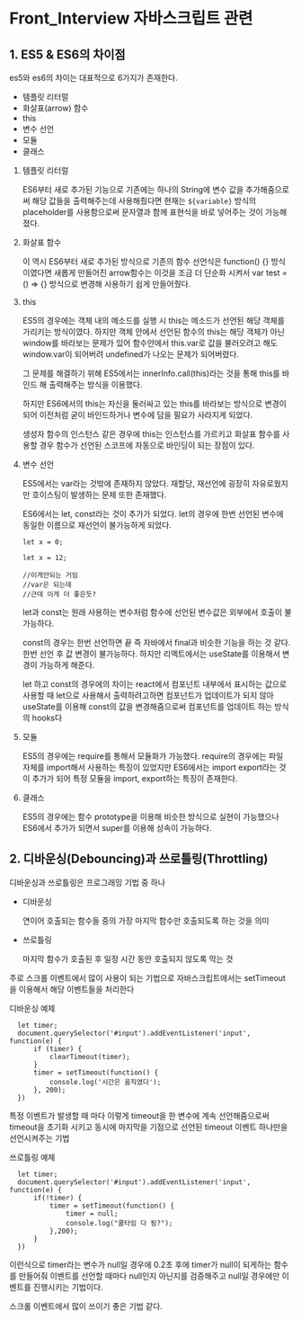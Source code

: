# Front_Interview 자바스크립트 관련

## 1. ES5 & ES6의 차이점

es5와 es6의 차이는 대표적으로 6가지가 존재한다.

- 템플릿 리터럴
- 화살표(arrow) 함수
- this
- 변수 선언
- 모듈
- 클래스

1.  템플릿 리터럴

    ES6부터 새로 추가된 기능으로 기존에는 하나의 String에 변수 값을 추가해줌으로써 해당 값들을 출력해주는데 사용해줬다면 현재는 `${variable}` 방식의 placeholder를 사용함으로써 문자열과 함께 표현식을 바로 넣어주는 것이 가능해졌다.

2.  화살표 함수

    이 역시 ES6부터 새로 추가된 방식으로 기존의 함수 선언식은 function() {} 방식이였다면 새롭게 만들어진 arrow함수는 이것을 조금 더 단순화 시켜서 var test = () => {} 방식으로 변경해 사용하기 쉽게 만들어줬다.

3.  this

    ES5의 경우에는 객체 내의 메소드를 실행 시 this는 메소드가 선언된 해당 객체를 가리키는 방식이였다. 하지만 객체 안에서 선언된 함수의 this는 해당 객체가 아닌 window를 바라보는 문제가 있어 함수안에서 this.var로 값을 불러오려고 해도 window.var이 되어버려 undefined가 나오는 문제가 되어버렸다.

    그 문제를 해결하기 위해 ES5에서는 innerInfo.call(this)라는 것을 통해 this를 바인드 해 출력해주는 방식을 이용했다.

    하지만 ES6에서의 this는 자신을 둘러싸고 있는 this를 바라보는 방식으로 변경이 되어 이전처럼 굳이 바인드하거나 변수에 담을 필요가 사라지게 되었다.

    생성자 함수의 인스턴스 같은 경우에 this는 인스턴스를 가르키고 화살표 함수를 사용할 경우 함수가 선언된 스코프에 자동으로 바인딩이 되는 장점이 있다.

4.  변수 선언

    ES5에서는 var라는 것밖에 존재하지 않았다. 재할당, 재선언에 굉장히 자유로웠지만 호이스팅이 발생하는 문제 또한 존재했다.

    ES6에서는 let, const라는 것이 추가가 되었다. let의 경우에 한번 선언된 변수에 동일한 이름으로 재선언이 불가능하게 되었다.

    ```
    let x = 0;

    let x = 12;

    //이게안되는 거임
    //var은 되는데
    //근데 이게 더 좋은듯?
    ```

    let과 const는 원래 사용하는 변수처럼 함수에 선언된 변수값은 외부에서 호출이 불가능하다.

    const의 경우는 한번 선언하면 끝 즉 자바에서 final과 비슷한 기능을 하는 것 같다. 한번 선언 후 값 변경이 불가능하다. 하지만 리액트에서는 useState를 이용해서 변경이 가능하게 해준다.

    let 하고 const의 경우에의 차이는 react에서 컴포넌트 내부에서 표시하는 값으로 사용할 때 let으로 사용해서 출력하려고하면 컴포넌트가 업데이트가 되지 않아 useState를 이용해 const의 값을 변경해줌으로써 컴포넌트를 업데이트 하는 방식의 hooks다

5.  모듈

    ES5의 경우에는 require를 통해서 모듈화가 가능했다. require의 경우에는 파일 자체를 import해서 사용하는 특징이 있었지만 ES6에서는 import export라는 것이 추가가 되어 특정 모듈을 import, export하는 특징이 존재한다.

6.  클래스

    ES5의 경우에는 함수 prototype을 이용해 비슷한 방식으로 실현이 가능했으나 ES6에서 추가가 되면서 super를 이용해 상속이 가능하다.

## 2. 디바운싱(Debouncing)과 쓰로틀링(Throttling)

디바운싱과 쓰로틀링은 프로그래밍 기법 중 하나

- 디바운싱

  연이어 호출되는 함수들 중의 가장 마지막 함수만 호출되도록 하는 것을 의미

- 쓰로틀링

  마지막 함수가 호출된 후 일정 시간 동안 호출되지 않도록 막는 것

주로 스크롤 이벤트에서 많이 사용이 되는 기법으로 자바스크립트에서는 setTimeout을 이용해서 해당 이벤트들을 처리한다

디바운싱 예제

```
  let timer;
  document.querySelector('#input').addEventListener('input', function(e) {
      if (timer) {
          clearTimeout(timer);
      }
      timer = setTimeout(function() {
          console.log('시간은 움직였다');
      }, 200);
  })
```

특정 이벤트가 발생할 때 마다 이렇게 timeout을 한 변수에 계속 선언해줌으로써 timeout을 초기화 시키고 동시에 마지막을 기점으로 선언된 timeout 이벤트 하나만을 선언시켜주는 기법

쓰로틀링 예제

```
  let timer;
  document.querySelector('#input').addEventListener('input', function(e) {
      if(!timer) {
          timer = setTimeout(function() {
              timer = null;
              console.log("쿨타임 다 됨?");
          },200);
      }
  })
```

이런식으로 timer라는 변수가 null일 경우에 0.2초 후에 timer가 null이 되게하는 함수를 만들어줘 이벤트를 선언할 때마다 null인지 아닌지를 검증해주고 null일 경우에만 이벤트를 진행시키는 기법이다.

스크롤 이벤트에서 많이 쓰이기 좋은 기법 같다.
